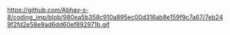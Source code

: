 https://github.com/Abhay-s-8/coding_imp/blob/980ea5b358c910a895ec00d316ab8e159f9c7a67/7eb249f2fd2e58e9ad6dd60ef892971b.gif
